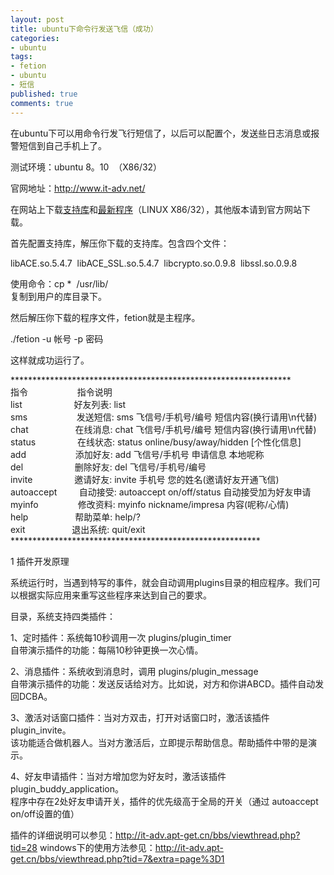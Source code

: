 ```yaml
---
layout: post
title: ubuntu下命令行发送飞信（成功）
categories:
- ubuntu
tags:
- fetion
- ubuntu
- 短信
published: true
comments: true
---
```

<p>在ubuntu下可以用命令行发飞行短信了，以后可以配置个，发送些日志消息或报警短信到自己手机上了。</p>

<p>测试环境：ubuntu 8。10  （X86/32）</p>

<p>官网地址：<a href="http://www.it-adv.net/" target="_blank">http://www.it-adv.net/</a></p>

<p>在网站上下载<a href="http://www.it-adv.net/fetion/lib_lin_32.tar.gz" target="_blank">支持库</a>和<a href="http://www.it-adv.net/fetion/download/fetion20080618002-linux.tar.gz" target="_blank">最新程序</a>（LINUX X86/32），其他版本请到官方网站下载。</p>

<p>首先配置支持库，解压你下载的支持库。包含四个文件：</p>

<p>libACE.so.5.4.7  libACE_SSL.so.5.4.7  libcrypto.so.0.9.8  libssl.so.0.9.8</p>

<p>使用命令：cp *  /usr/lib/<br />
复制到用户的库目录下。</p>

<p>然后解压你下载的程序文件，fetion就是主程序。</p>

<p>./fetion -u 帐号 -p 密码</p>

<p>这样就成功运行了。</p>

<p>****************************************************************<br />
指令                    指令说明<br />
list                     好友列表: list<br />
sms                    发送短信: sms 飞信号/手机号/编号 短信内容(换行请用\n代替)<br />
chat                   在线消息: chat 飞信号/手机号/编号 短信内容(换行请用\n代替)<br />
status                 在线状态: status online/busy/away/hidden [个性化信息]<br />
add                    添加好友: add 飞信号/手机号 申请信息 本地呢称<br />
del                     删除好友: del 飞信号/手机号/编号<br />
invite                 邀请好友: invite 手机号 您的姓名(邀请好友开通飞信)<br />
autoaccept         自动接受: autoaccept on/off/status 自动接受加为好友申请<br />
myinfo                修改资料: myinfo nickname/impresa 内容(呢称/心情)<br />
help                   帮助菜单: help/?<br />
exit                   退出系统: quit/exit<br />
*********************************************************</p>

<p>1 插件开发原理</p>

<p>系统运行时，当遇到特写的事件，就会自动调用plugins目录的相应程序。我们可以根据实际应用来重写这些程序来达到自己的要求。</p>

<p>目录，系统支持四类插件：</p>

<p>1、定时插件：系统每10秒调用一次 plugins/plugin_timer<br />
自带演示插件的功能：每隔10秒钟更换一次心情。</p>

<p>2、消息插件：系统收到消息时，调用 plugins/plugin_message<br />
自带演示插件的功能：发送反话给对方。比如说，对方和你讲ABCD。插件自动发回DCBA。</p>

<p>3、激活对话窗口插件：当对方双击，打开对话窗口时，激活该插件plugin_invite。<br />
该功能适合做机器人。当对方激活后，立即提示帮助信息。帮助插件中带的是演示。</p>

<p>4、好友申请插件：当对方增加您为好友时，激活该插件plugin_buddy_application。<br />
程序中存在2处好友申请开关，插件的优先级高于全局的开关（通过 autoaccept on/off设置的值）</p>

<p>插件的详细说明可以参见：<a href="http://it-adv.apt-get.cn/bbs/viewthread.php?tid=28" target="_blank">http://it-adv.apt-get.cn/bbs/viewthread.php?tid=28</a>
windows下的使用方法参见：<a href="http://it-adv.apt-get.cn/bbs/viewthread.php?tid=7&amp;extra=page%3D1" target="_blank">http://it-adv.apt-get.cn/bbs/viewthread.php?tid=7&amp;extra=page%3D1</a></p>
